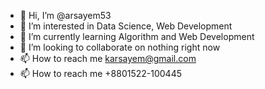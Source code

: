 - 👋 Hi, I’m @arsayem53
- 👀 I’m interested in Data Science, Web Development
- 🌱 I’m currently learning Algorithm and Web Development
- 💞️ I’m looking to collaborate on nothing right now
- 📫 How to reach me karsayem@gmail.com
- 📫 How to reach me +8801522-100445

<!---
arsayem53/arsayem53 is a ✨ special ✨ repository because its `README.md` (this file) appears on your GitHub profile.
You can click the Preview link to take a look at your changes.
--->
